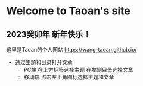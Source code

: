 # Welcome to Taoan's site

## **2023癸卯年 新年快乐！**
这里是Taoan的个人网站
<https://wang-taoan.github.io/>

- 通过主题和目录打开文章
    - PC端 在上方标签选择主题 在左侧目录选择文章
    - 移动端 点击左上角图标选择主题和文章

